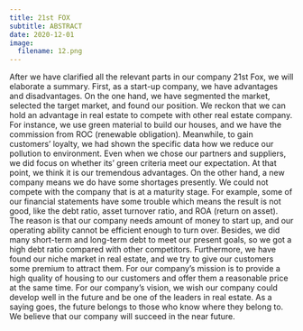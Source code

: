 ```yaml
---
title: 21st FOX
subtitle: ABSTRACT
date: 2020-12-01
image:
  filename: 12.png
---
```

After we have clarified all the relevant parts in our company 21st Fox, we will elaborate a summary. First, as a start-up company, we have advantages and disadvantages. On the one hand, we have segmented the market, selected the target market, and found our position. We reckon that we can hold an advantage in real estate to compete with other real estate company. For instance, we use green material to build our houses, and we have the commission from ROC (renewable obligation). Meanwhile, to gain customers’ loyalty, we had shown the specific data how we reduce our pollution to environment. Even when we chose our partners and suppliers, we did focus on whether its’ green criteria meet our expectation. At that point, we think it is our tremendous advantages. On the other hand, a new company means we do have some shortages presently. We could not compete with the company that is at a maturity stage. For example, some of our financial statements have some trouble which means the result is not good, like the debt ratio, asset turnover ratio, and ROA (return on asset). The reason is that our company needs amount of money to start up, and our operating ability cannot be efficient enough to turn over. Besides, we did many short-term and long-term debt to meet our present goals, so we got a high debt ratio compared with other competitors. Furthermore, we have found our niche market in real estate, and we try to give our customers some premium to attract them. For our company’s mission is to provide a high quality of housing to our customers and offer them a reasonable price at the same time. For our company’s vision, we wish our company could develop well in the future and be one of the leaders in real estate. As a saying goes, the future belongs to those who know where they belong to. We believe that our company will succeed in the near future.